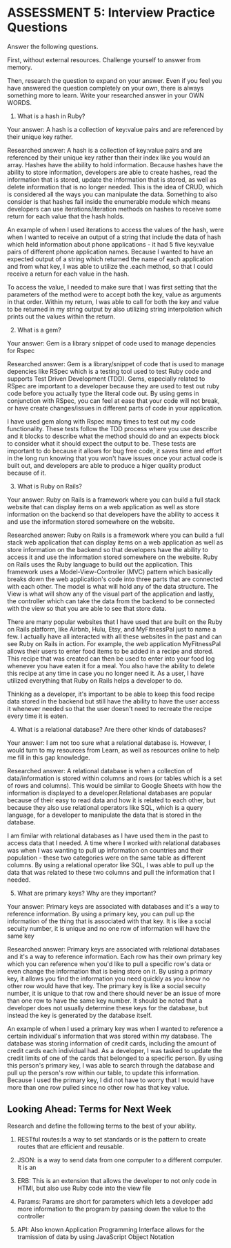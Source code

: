 # ASSESSMENT 5: Interview Practice Questions

Answer the following questions.

First, without external resources. Challenge yourself to answer from memory.

Then, research the question to expand on your answer. Even if you feel you have answered the question completely on your own, there is always something more to learn. Write your researched answer in your OWN WORDS.

1. What is a hash in Ruby?

Your answer: A hash is a collection of key:value pairs and are referenced by their unique key rather. 

Researched answer: A hash is a collection of key:value pairs and are referenced by their unique key rather than their index like you would an array. Hashes have the ability to hold information. Because hashes have the ability to store information, developers are able to create hashes, read the information that is stored, update the information that is stored, as well as delete information that is no longer needed. This is the idea of CRUD, which is considered all the ways you can manipulate the data. Something to also consider is that hashes fall inside the enumerable module which means developers can use iterations/iteration methods on hashes to receive some return for each value that the hash holds. 

An example of when I used iterations to access the values of the hash, were when I wanted to receive an output of a string that include the data of hash which held information about phone applications - it had 5 five key:value pairs of different phone application names. Because I wanted to have an expected output of a string which returned the name of each application and from what key, I was able to utilize the .each method, so that I could receive a return for each value in the hash. 

To access the value, I needed to make sure that I was first setting that the parameters of the method were to accept both the key, value as arguments in that order.  Within my return, I was able to call for both the key and value to be returned in my string output by also utilizing string interpolation which prints out the values within the return. 

2. What is a gem?

Your answer: Gem is a library snippet of code used to manage depencies for Rspec 

Researched answer: Gem is a library/snippet of code that is used to manage depencies like RSpec which is a testing tool used to test Ruby code and supports Test Driven Development (TDD). Gems, especially related to RSpec are important to a developer because they are used to test out ruby code before you actually type the literal code out. By using gems in conjunction with RSpec, you can feel at ease that your code will not break, or have create changes/issues in different parts of code in your application. 

I have used gem along with Rspec many times to test out my code functionality. These tests follow the TDD process where you use describe and it blocks to describe what the method should do and an expects block to consider what it should expect the output to be. These tests are important to do because it allows for bug free code, it saves time and effort in the long run knowing that you won't have issues once your actual code is built out, and developers are able to produce a higer quality product because of it. 

3. What is Ruby on Rails?

Your answer: Ruby on Rails is a framework where you can build a full stack website that can display items on a web application as well as store information on the backend so that developers have the ability to access it and use the information stored somewhere on the website. 

Researched answer: Ruby on Rails is a framework where you can build a full stack web application that can display items on a web application as well as store information on the backend so that developers have the ability to access it and use the information stored somewhere on the website. Ruby on Rails uses the Ruby language to build out the application. This framework uses a Model-View-Controller (MVC) pattern which basically breaks down the web application's code into three parts that are connected with each other. The model is what will hold any of the data structure. The View is what will show any of the visual part of the application and lastly, the controller which can take the data from the backend to be connected with the view so that you are able to see that store data.  

There are many popular websites that I have used that are built on the Ruby on Rails platform, like Airbnb, Hulu, Etsy, and MyFitnessPal just to name a few. I actually have all interacted with all these websites in the past and can see Ruby on Rails in action. For example, the web application MyFitnessPal allows their users to enter food items to be added in a recipe and stored. This recipe that was created can then be used to enter into your food log whenever you have eaten it for a meal. You also have the ability to delete this recipe at any time in case you no longer need it. As a user, I have utilized everything that Ruby on Rails helps a developer to do. 

Thinking as a developer, it's important to be able to keep this food recipe data stored in the backend but still have the ability to have the user access it whenever needed so that the user doesn't need to recreate the recipe every time it is eaten.

4. What is a relational database? Are there other kinds of databases?

Your answer: I am not too sure what a relational database is. However, I would turn to my resources from Learn, as well as resources online to help me fill in this gap knowledge. 

Researched answer: A relational database is when a collection of data/information is stored within columns and rows (or tables which is a set of rows and columns). This would be similar to Google Sheets with how the information is displayed to a developer.Relational databases are popular because of their easy to read data and how it is related to each other, but because they also use relational operators like SQL, which is a query language, for a developer to manipulate the data that is stored in the database. 

I am fimilar with relational databases as I have used them in the past to access data that I needed. A time where I worked with relational databases was when I was wanting to pull up information on countries and their population - these two categories were on the same table as different columns. By using a relational operator like SQL, I was able to pull up the data that was related to these two columns and pull the information that I needed. 

5. What are primary keys? Why are they important?

Your answer: Primary keys are associated with databases and it's a way to reference information. By using a primary key, you can pull up the information of the thing that is associated with that key. It is like a social secuity number, it is unique and no one row of information will have the same key 

Researched answer: Primary keys are associated with relational databases and it's a way to reference information. Each row has their own primary key which you can reference when you'd like to pull a specific row's data or even change the information that is being store on it. By using a primary key, it allows you find the information you need quickly as you know no other row would have that key. The primary key is like a social secuity number, it is unique to that row and there should never be an issue of more than one row to have the same key number. It should be noted that a developer does not usually determine these keys for the database, but instead the key is generated by the database itself. 

An example of when I used a primary key was when I wanted to reference a certain individual's information that was stored within my database. The database was storing information of credit cards, including the amount of credit cards each individual had. As a developer, I was tasked to update the credit limits of one of the cards that belonged to a specific person. By using this person's primary key, I was able to search through the database and pull up the person's row within our table, to update this information. Because I used the primary key, I did not have to worry that I would have more than one row pulled since no other row has that key value. 

## Looking Ahead: Terms for Next Week

Research and define the following terms to the best of your ability.

1. RESTful routes:Is a way to set standards or is the pattern to create routes that are efficient and reusable.

2. JSON: is a way to send data from one computer to a different computer. It is an 

3. ERB: This is an extension that allows the developer to not only code in HTMl, but also use Ruby code into the view file 

4. Params: Params are short for parameters which lets a developer add more information to the program by passing down the value to the controller 

5. API: Also known Application Programming Interface allows for the tramission of data by using JavaScript Objject Notation 
